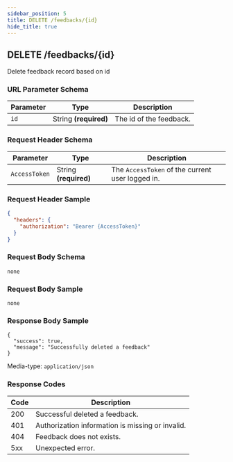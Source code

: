 ```yaml
---
sidebar_position: 5
title: DELETE /feedbacks/{id}
hide_title: true
---
```


## DELETE /feedbacks/{id}
Delete feedback record based on id

### URL Parameter Schema
| Parameter   | Type                    | Description                 |
| ---------   | -------                 | -----------                 |
| `id`        | String **(required)**   | The id of the feedback.     |

### Request Header Schema
| Parameter     | Type                  | Description                                       |
| ------------  | --------------------- | ------------------------------------------------  |
| `AccessToken` | String **(required)** | The `AccessToken` of the current user logged in.  |

### Request Header Sample
```json
{
  "headers": {
    "authorization": "Bearer {AccessToken}"
  }
}
```

### Request Body Schema
`none`

### Request Body Sample
`none`

### Response Body Sample
```
{
  "success": true,
  "message": "Successfully deleted a feedback"
}
```
Media-type: `application/json`

### Response Codes
| Code  | Description                                               |
| ----  | -----------                                               |
| 200   | Successful deleted a feedback.                            |
| 401   | Authorization information is missing or invalid.          | 
| 404   | Feedback does not exists.                                 | 
| 5xx   | Unexpected error.                                         |
